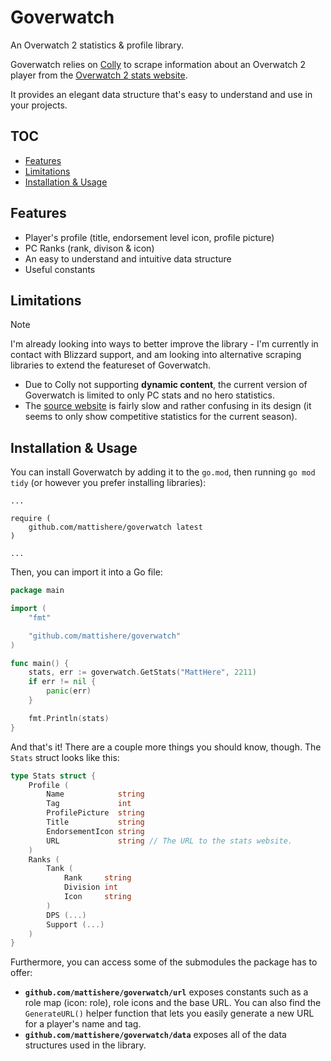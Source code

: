 # Goverwatch
An Overwatch 2 statistics & profile library.

Goverwatch relies on [Colly](https://github.com/gocolly/colly) to scrape information about an Overwatch 2 player from the [Overwatch 2 stats website](https://overwatch.blizzard.com/en-us/career/).

It provides an elegant data structure that's easy to understand and use in your projects.

## TOC
- [Features](#features)
- [Limitations](#limitations)
- [Installation & Usage](#installation--usage)

## Features
- Player's profile (title, endorsement level icon, profile picture)
- PC Ranks (rank, divison & icon)
- An easy to understand and intuitive data structure
- Useful constants

## Limitations
> [!NOTE]
> I'm already looking into ways to better improve the library - I'm currently in contact with Blizzard support, and am looking into alternative scraping libraries to extend the featureset of Goverwatch.
- Due to Colly not supporting **dynamic content**, the current version of Goverwatch is limited to only PC stats and no hero statistics.
- The [source website](https://overwatch.blizzard.com/en-us/career/) is fairly slow and rather confusing in its design (it seems to only show competitive statistics for the current season).

## Installation & Usage
You can install Goverwatch by adding it to the `go.mod`, then running `go mod tidy` (or however you prefer installing libraries):
```
...

require (
    github.com/mattishere/goverwatch latest
)

...
```

Then, you can import it into a Go file:
```Go
package main

import (
	"fmt"

	"github.com/mattishere/goverwatch"
)

func main() {
	stats, err := goverwatch.GetStats("MattHere", 2211)
	if err != nil {
		panic(err)
	}

	fmt.Println(stats)
}
```

And that's it! There are a couple more things you should know, though. The `Stats` struct looks like this:
```Go
type Stats struct {
	Profile (
		Name            string
		Tag             int
		ProfilePicture  string
		Title           string
		EndorsementIcon string
		URL             string // The URL to the stats website.
	)
	Ranks (
		Tank (
			Rank     string
			Division int
			Icon     string
		)
		DPS (...)  
		Support (...)
	)
}
```

Furthermore, you can access some of the submodules the package has to offer:
- **`github.com/mattishere/goverwatch/url`** exposes constants such as a role map (icon: role), role icons and the base URL. You can also find the `GenerateURL()` helper function that lets you easily generate a new URL for a player's name and tag.
- **`github.com/mattishere/goverwatch/data`** exposes all of the data structures used in the library.